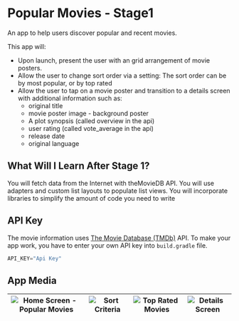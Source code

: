 # Popular Movies - Stage1
 An app to help users discover popular and recent movies.

 This app will:

 - Upon launch, present the user with an grid arrangement of movie posters.
 - Allow the user to change sort order via a setting: The sort order can be by most popular, or by top rated
 - Allow the user to tap on a movie poster and transition to a details screen with additional information such as:
   - original title
   - movie poster image - background poster
   - A plot synopsis (called overview in the api)
   - user rating (called vote_average in the api)
   - release date
   - original language
   
## What Will I Learn After Stage 1?
You will fetch data from the Internet with theMovieDB API.
You will use adapters and custom list layouts to populate list views.
You will incorporate libraries to simplify the amount of code you need to write

## API Key
The movie information uses [The Movie Database (TMDb)](https://www.themoviedb.org/documentation/api) API.
To make your app work, you have to enter your own API key into `build.gradle` file.

```build.gradle (app)
API_KEY="Api Key"
```
## App Media

| ![Home Screen - Popular Movies](https://i.postimg.cc/d0TbM4Hb/Screenshot-20190819-163631.png) | ![Sort Criteria](https://i.postimg.cc/rFmYXfzf/Screenshot-20190819-163653.png) | ![Top Rated Movies](https://i.postimg.cc/28K9znZr/Screenshot-20190819-163709.png) | ![Details Screen](https://i.postimg.cc/tgPMv77y/Screenshot-20190819-163816.png) |
|:---:|:---:|:---:|:---:|
